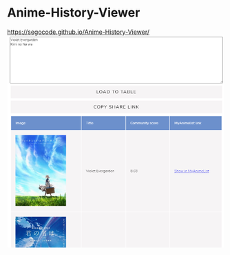 # Anime-History-Viewer
https://segocode.github.io/Anime-History-Viewer/
<img src="https://github.com/SegoCode/Anime-History-Viewer/blob/main/media/demo.png">
